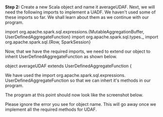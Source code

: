 
**Step 2:** Create a new Scala object and name it averageUDAF. Next, we will need the following imports to implement a UADF. We haven't used some of these imports so far. We shall learn about them as we continue with our program.

import org.apache.spark.sql.expressions.{MutableAggregationBuffer, UserDefinedAggregateFunction}
import org.apache.spark.sql.types._
import org.apache.spark.sql.{Row, SparkSession}

Now, that we have the required imports, we need to extend our object to inherit UserDefinedAggregateFunction as shown below.

object averageUDAF extends UserDefinedAggregateFunction {

We have used the import org.apache.spark.sql.expressions. UserDefinedAggregateFunction so that we can inhert it's methods in our program.

The program at this point should now look like the screenshot below.

 

Please ignore the error you see for object name. This will go away once we implement all the required methods for UDAF.
